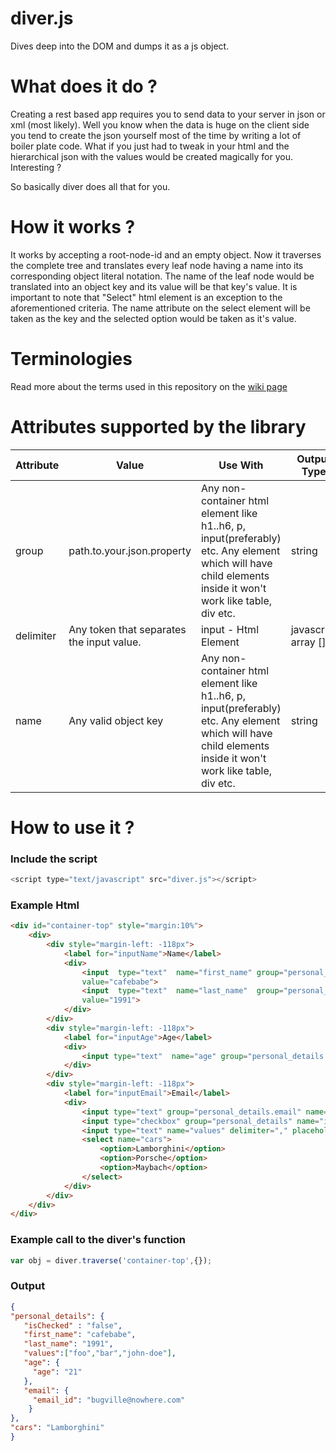 # diver.js
Dives deep into the DOM and dumps it as a js object.
# What does it do ?
Creating a rest based app requires you to send data to your server in json or xml (most likely). Well you know when the data is huge on the client side you tend to create the json yourself most of the time by writing a lot of boiler plate code. What if you just had to tweak in your html and the hierarchical json with the values would be created magically for you. Interesting ?

So basically diver does all that for you.
# How it works ?
It works by accepting a root-node-id and an empty object. Now it traverses the complete tree and translates every leaf node having a name into its corresponding object literal notation. The name of the leaf node would be translated into an object key and its value will be that key's value.
It is important to note that "Select" html element is an exception to the aforementioned criteria. The name attribute on the select element will be taken as the key and the selected option would be taken as it's value.
# Terminologies
Read more about the terms used in this repository on the [wiki page](https://github.com/raul1991/diver.js/wiki)
# Attributes supported by the library

| Attribute |                   Value                   |                                                                          Use With                                                                          |  Output Type |
|---------|-----------------------------------------|----------------------------------------------------------------------------------------------------------------------------------------------------------|-----------------------------|
|   group   |         path.to.your.json.property        | Any non-container html element like h1..h6, p, input(preferably) etc. Any element which will have child elements inside it won't work like table, div etc. | string |
| delimiter | Any token that separates the input value. |                                                                    input - Html Element                                                                    | javascript array [] |
|    name   |            Any valid object key           | Any non-container html element like h1..h6, p, input(preferably) etc. Any element which will have child elements inside it won't work like table, div etc. | string |

# How to use it ?
### Include the script
```javascript
<script type="text/javascript" src="diver.js"></script>
```
### Example Html
```html
<div id="container-top" style="margin:10%">
    <div>
        <div style="margin-left: -118px">
            <label for="inputName">Name</label>
            <div>
                <input  type="text"  name="first_name" group="personal_details" placeholder="First"
                value="cafebabe">
                <input  type="text"  name="last_name"  group="personal_details" placeholder="Last"
                value="1991">
            </div>
        </div>
        <div style="margin-left: -118px">
            <label for="inputAge">Age</label>
            <div>
                <input type="text"  name="age" group="personal_details.age" placeholder="Age" value="21">
            </div>
        </div>
        <div style="margin-left: -118px">
            <label for="inputEmail">Email</label>
            <div>
                <input type="text" group="personal_details.email" name="email_id"  placeholder="Email" value="bugville@nowhere.com">
                <input type="checkbox" group="personal_details" name="isChecked">
                <input type="text" name="values" delimiter="," placeholder="delimited values" value="foo,bar,john-doe">
                <select name="cars">
                    <option>Lamborghini</option>
                    <option>Porsche</option>
                    <option>Maybach</option>
                </select>
            </div>
        </div>
    </div>
</div>
```
### Example call to the diver's function
```javascript
var obj = diver.traverse('container-top',{});
```
### Output
```json
{
"personal_details": {
   "isChecked" : "false",
   "first_name": "cafebabe",
   "last_name": "1991",
   "values":["foo","bar","john-doe"],
   "age": {
     "age": "21"
   },
   "email": {
     "email_id": "bugville@nowhere.com"
    }
},
"cars": "Lamborghini"
}
```
